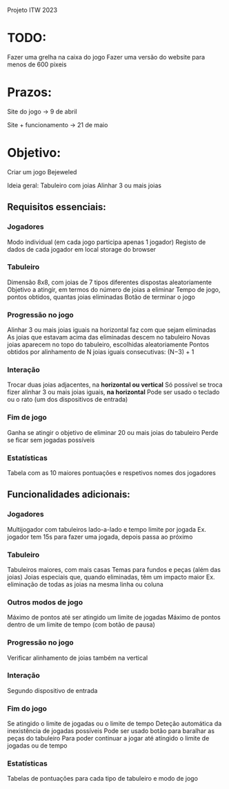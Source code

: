 Projeto ITW 2023

# TODO:

Fazer uma grelha na caixa do jogo
Fazer uma versão do website para menos de 600 pixeis

# Prazos:

Site do jogo -> 9 de abril

Site + funcionamento -> 21 de maio

# Objetivo:

Criar um jogo Bejeweled

Ideia geral: Tabuleiro com joias
Alinhar 3 ou mais joias

## Requisitos essenciais:

### Jogadores

Modo individual (em cada jogo participa apenas 1 jogador)
Registo de dados de cada jogador em local storage do browser

### Tabuleiro

Dimensão 8x8, com joias de 7 tipos diferentes dispostas aleatoriamente
Objetivo a atingir, em termos do número de joias a eliminar
Tempo de jogo, pontos obtidos, quantas joias eliminadas
Botão de terminar o jogo

### Progressão no jogo

Alinhar 3 ou mais joias iguais na horizontal faz com que sejam eliminadas
As joias que estavam acima das eliminadas descem no tabuleiro
Novas joias aparecem no topo do tabuleiro, escolhidas aleatoriamente
Pontos obtidos por alinhamento de N joias iguais consecutivas: (N−3) + 1

### Interação

Trocar duas joias adjacentes, na **horizontal ou vertical**
Só possível se troca fizer alinhar 3 ou mais joias iguais, **na horizontal**
Pode ser usado o teclado ou o rato (um dos dispositivos de entrada)

### Fim de jogo

Ganha se atingir o objetivo de eliminar 20 ou mais joias do tabuleiro
Perde se ficar sem jogadas possíveis

### Estatísticas

Tabela com as 10 maiores pontuações e respetivos nomes dos jogadores

## Funcionalidades adicionais:

### Jogadores

Multijogador com tabuleiros lado-a-lado e tempo limite por jogada
Ex. jogador tem 15s para fazer uma jogada, depois passa ao próximo

### Tabuleiro

Tabuleiros maiores, com mais casas
Temas para fundos e peças (além das joias)
Joias especiais que, quando eliminadas, têm um impacto maior
Ex. eliminação de todas as joias na mesma linha ou coluna

### Outros modos de jogo

Máximo de pontos até ser atingido um limite de jogadas
Máximo de pontos dentro de um limite de tempo (com botão de pausa)

### Progressão no jogo

Verificar alinhamento de joias também na vertical

### Interação

Segundo dispositivo de entrada

### Fim do jogo

Se atingido o limite de jogadas ou o limite de tempo
Deteção automática da inexistência de jogadas possíveis
Pode ser usado botão para baralhar as peças do tabuleiro
Para poder continuar a jogar até atingido o limite de jogadas ou de tempo

### Estatísticas

Tabelas de pontuações para cada tipo de tabuleiro e modo de jogo
